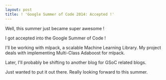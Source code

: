 ```yaml
---
layout: post
title: ! 'Google Summer of Code 2014: Accepted !'
---
```

<p style="color:#222222;">Well, this summer just became super awesome !</p>
<p style="color:#222222;">I got accepted into the Google Summer of Code !</p>
<p style="color:#222222;">I'll be working with mlpack, a scalable Machine Learning Library. My project deals with implementing Multi-Class Adaboost for mlpack.</p>
<p style="color:#222222;">Later, I'll probably be shifting to another blog for GSoC related blogs.</p>
<p style="color:#222222;">Just wanted to put it out there. Really looking forward to this summer.</p>
